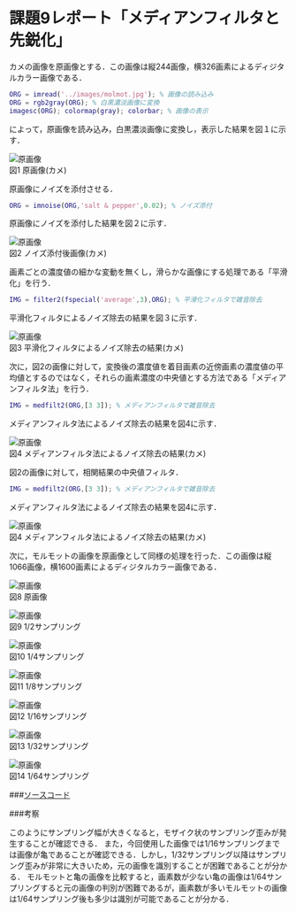 # 課題9レポート「メディアンフィルタと先鋭化」

カメの画像を原画像とする．この画像は縦244画像，横326画素によるディジタルカラー画像である．
```matlab
ORG = imread('../images/molmot.jpg'); % 画像の読み込み
ORG = rgb2gray(ORG); % 白黒濃淡画像に変換
imagesc(ORG); colormap(gray); colorbar; % 画像の表示
```
によって，原画像を読み込み，白黒濃淡画像に変換し，表示した結果を図１に示す．

![原画像](https://github.com/suke123/matlab_image_processing/blob/master/%E8%AA%B2%E9%A1%8C9/images/kame0.png)  
図1 原画像(カメ)

原画像にノイズを添付させる．
```matlab
ORG = imnoise(ORG,'salt & pepper',0.02); % ノイズ添付
```
原画像にノイズを添付した結果を図２に示す．

![原画像](https://github.com/suke123/matlab_image_processing/blob/master/%E8%AA%B2%E9%A1%8C9/images/kame_after1.png)  
図2 ノイズ添付後画像(カメ)

画素ごとの濃度値の細かな変動を無くし，滑らかな画像にする処理である「平滑化」を行う．
```matlab
IMG = filter2(fspecial('average',3),ORG); % 平滑化フィルタで雑音除去
```
平滑化フィルタによるノイズ除去の結果を図３に示す．

![原画像](https://github.com/suke123/matlab_image_processing/blob/master/%E8%AA%B2%E9%A1%8C9/images/kame_after2.png)  
図3 平滑化フィルタによるノイズ除去の結果(カメ)

次に，図2の画像に対して，変換後の濃度値を着目画素の近傍画素の濃度値の平均値とするのではなく，それらの画素濃度の中央値とする方法である「メディアンフィルタ法」を行う．
```matlab
IMG = medfilt2(ORG,[3 3]); % メディアンフィルタで雑音除去
```
メディアンフィルタ法によるノイズ除去の結果を図4に示す．

![原画像](https://github.com/suke123/matlab_image_processing/blob/master/%E8%AA%B2%E9%A1%8C9/images/kame_after3.png)  
図4 メディアンフィルタ法によるノイズ除去の結果(カメ)

図2の画像に対して，相関結果の中央値フィルタ．
```matlab
IMG = medfilt2(ORG,[3 3]); % メディアンフィルタで雑音除去
```
メディアンフィルタ法によるノイズ除去の結果を図4に示す．

![原画像](https://github.com/suke123/matlab_image_processing/blob/master/%E8%AA%B2%E9%A1%8C9/images/kame_after3.png)  
図4 メディアンフィルタ法によるノイズ除去の結果(カメ)

次に，モルモットの画像を原画像として同様の処理を行った．この画像は縦1066画像，横1600画素によるディジタルカラー画像である．

![原画像](https://github.com/suke123/matlab_image_processing/blob/master/%E8%AA%B2%E9%A1%8C1/images/molmot0.png)  
図8 原画像

![原画像](https://github.com/suke123/matlab_image_processing/blob/master/%E8%AA%B2%E9%A1%8C1/images/molmot1.png)  
図9 1/2サンプリング

![原画像](https://github.com/suke123/matlab_image_processing/blob/master/%E8%AA%B2%E9%A1%8C1/images/molmot2.png)  
図10 1/4サンプリング

![原画像](https://github.com/suke123/matlab_image_processing/blob/master/%E8%AA%B2%E9%A1%8C1/images/molmot3.png)  
図11 1/8サンプリング

![原画像](https://github.com/suke123/matlab_image_processing/blob/master/%E8%AA%B2%E9%A1%8C1/images/molmot4.png)  
図12 1/16サンプリング

![原画像](https://github.com/suke123/matlab_image_processing/blob/master/%E8%AA%B2%E9%A1%8C1/images/molmot5.png)  
図13 1/32サンプリング

![原画像](https://github.com/suke123/matlab_image_processing/blob/master/%E8%AA%B2%E9%A1%8C1/images/molmot6.png)  
図14 1/64サンプリング

###[ソースコード](https://github.com/suke123/matlab_image_processing/blob/master/%E8%AA%B2%E9%A1%8C1/kadai1.m)

###考察

このようにサンプリング幅が大きくなると，モザイク状のサンプリング歪みが発生することが確認できる．
また，今回使用した画像では1/16サンプリングまでは画像が亀であることが確認できる．しかし，1/32サンプリング以降はサンプリング歪みが非常に大きいため，元の画像を識別することが困難であることが分かる．
モルモットと亀の画像を比較すると，画素数が少ない亀の画像は1/64サンプリングすると元の画像の判別が困難であるが，画素数が多いモルモットの画像は1/64サンプリング後も多少は識別が可能であることが分かる．
